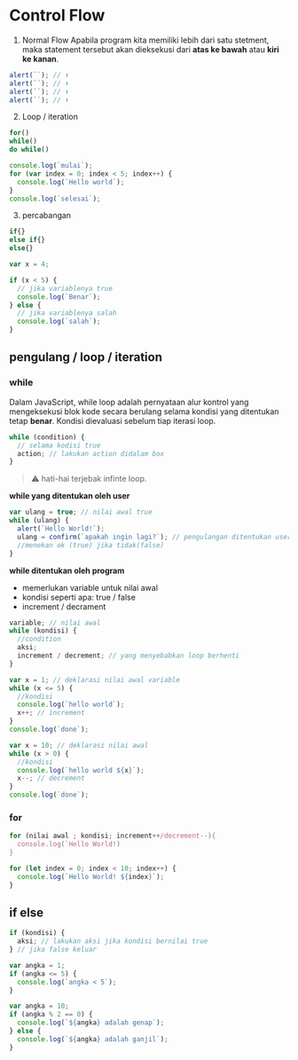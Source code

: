 # Control Flow

1. Normal Flow
   Apabila program kita memiliki lebih dari satu stetment, maka statement tersebut akan dieksekusi dari **atas ke bawah** atau **kiri ke kanan**.

```js
alert(``); // ⬇️
alert(``); // ⬇️
alert(``); // ⬇️
alert(``); // ⬇️
```

2. Loop / iteration

```js
for()
while()
do while()
```

```js
console.log(`mulai`);
for (var index = 0; index < 5; index++) {
  console.log(`Hello world`);
}
console.log(`selesai`);
```

3. percabangan

```js
if{}
else if{}
else{}
```

```js
var x = 4;

if (x < 5) {
  // jika variablenya true
  console.log(`Benar`);
} else {
  // jika variablenya salah
  console.log(`salah`);
}
```

## pengulang / loop / iteration

### while

Dalam JavaScript, while loop adalah pernyataan alur kontrol yang mengeksekusi blok kode secara berulang selama kondisi yang ditentukan tetap **benar**. Kondisi dievaluasi sebelum tiap iterasi loop.

```js
while (condition) {
  // selama kodisi true
  action; // lakukan action didalam box
}
```

> ⚠️ hati-hai terjebak infinte loop.

**while yang ditentukan oleh user**

```js
var ulang = true; // nilai awal true
while (ulang) {
  alert(`Hello World!`);
  ulang = confirm(`apakah ingin lagi?`); // pengulangan ditentukan user
  //menekan ok (true) jika tidak(false)
}
```

**while ditentukan oleh program**

- memerlukan variable untuk nilai awal
- kondisi seperti apa: true / false
- increment / decrament

```js
variable; // nilai awal
while (kondisi) {
  //condition
  aksi;
  increment / decrement; // yang menyebabkan loop berhenti
}
```

```js
var x = 1; // deklarasi nilai awal variable
while (x <= 5) {
  //kondisi
  console.log(`hello world`);
  x++; // increment
}
console.log(`done`);
```

```js
var x = 10; // deklarasi nilai awal
while (x > 0) {
  //kondisi
  console.log(`hello world ${x}`);
  x--; // decrement
}
console.log(`done`);
```

### for

```js
for (nilai awal ; kondisi; increment++/decrement--){
  console.log(`Hello World!)
}
```

```js
for (let index = 0; index < 10; index++) {
  console.log(`Hello World! ${index}`);
}
```

## if else

```js
if (kondisi) {
  aksi; // lakukan aksi jika kondisi bernilai true
} // jika false keluar
```

```js
var angka = 1;
if (angka <= 5) {
  console.log(`angka < 5`);
}
```

```js
var angka = 10;
if (angka % 2 == 0) {
  console.log(`${angka} adalah genap`);
} else {
  console.log(`${angka} adalah ganjil`);
}
```
